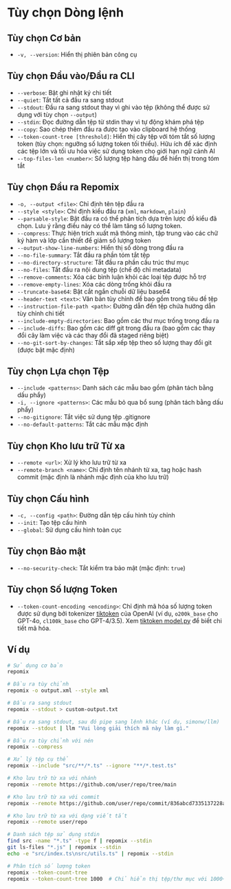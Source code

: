 # Tùy chọn Dòng lệnh

## Tùy chọn Cơ bản
- `-v, --version`: Hiển thị phiên bản công cụ

## Tùy chọn Đầu vào/Đầu ra CLI
- `--verbose`: Bật ghi nhật ký chi tiết
- `--quiet`: Tắt tất cả đầu ra sang stdout
- `--stdout`: Đầu ra sang stdout thay vì ghi vào tệp (không thể được sử dụng với tùy chọn `--output`)
- `--stdin`: Đọc đường dẫn tệp từ stdin thay vì tự động khám phá tệp
- `--copy`: Sao chép thêm đầu ra được tạo vào clipboard hệ thống
- `--token-count-tree [threshold]`: Hiển thị cây tệp với tóm tắt số lượng token (tùy chọn: ngưỡng số lượng token tối thiểu). Hữu ích để xác định các tệp lớn và tối ưu hóa việc sử dụng token cho giới hạn ngữ cảnh AI
- `--top-files-len <number>`: Số lượng tệp hàng đầu để hiển thị trong tóm tắt

## Tùy chọn Đầu ra Repomix
- `-o, --output <file>`: Chỉ định tên tệp đầu ra
- `--style <style>`: Chỉ định kiểu đầu ra (`xml`, `markdown`, `plain`)
- `--parsable-style`: Bật đầu ra có thể phân tích dựa trên lược đồ kiểu đã chọn. Lưu ý rằng điều này có thể làm tăng số lượng token.
- `--compress`: Thực hiện trích xuất mã thông minh, tập trung vào các chữ ký hàm và lớp cần thiết để giảm số lượng token
- `--output-show-line-numbers`: Hiển thị số dòng trong đầu ra
- `--no-file-summary`: Tắt đầu ra phần tóm tắt tệp
- `--no-directory-structure`: Tắt đầu ra phần cấu trúc thư mục
- `--no-files`: Tắt đầu ra nội dung tệp (chế độ chỉ metadata)
- `--remove-comments`: Xóa các bình luận khỏi các loại tệp được hỗ trợ
- `--remove-empty-lines`: Xóa các dòng trống khỏi đầu ra
- `--truncate-base64`: Bật cắt ngắn chuỗi dữ liệu base64
- `--header-text <text>`: Văn bản tùy chỉnh để bao gồm trong tiêu đề tệp
- `--instruction-file-path <path>`: Đường dẫn đến tệp chứa hướng dẫn tùy chỉnh chi tiết
- `--include-empty-directories`: Bao gồm các thư mục trống trong đầu ra
- `--include-diffs`: Bao gồm các diff git trong đầu ra (bao gồm các thay đổi cây làm việc và các thay đổi đã staged riêng biệt)
- `--no-git-sort-by-changes`: Tắt sắp xếp tệp theo số lượng thay đổi git (được bật mặc định)

## Tùy chọn Lựa chọn Tệp
- `--include <patterns>`: Danh sách các mẫu bao gồm (phân tách bằng dấu phẩy)
- `-i, --ignore <patterns>`: Các mẫu bỏ qua bổ sung (phân tách bằng dấu phẩy)
- `--no-gitignore`: Tắt việc sử dụng tệp .gitignore
- `--no-default-patterns`: Tắt các mẫu mặc định

## Tùy chọn Kho lưu trữ Từ xa
- `--remote <url>`: Xử lý kho lưu trữ từ xa
- `--remote-branch <name>`: Chỉ định tên nhánh từ xa, tag hoặc hash commit (mặc định là nhánh mặc định của kho lưu trữ)

## Tùy chọn Cấu hình
- `-c, --config <path>`: Đường dẫn tệp cấu hình tùy chỉnh
- `--init`: Tạo tệp cấu hình
- `--global`: Sử dụng cấu hình toàn cục

## Tùy chọn Bảo mật
- `--no-security-check`: Tắt kiểm tra bảo mật (mặc định: `true`)

## Tùy chọn Số lượng Token
- `--token-count-encoding <encoding>`: Chỉ định mã hóa số lượng token được sử dụng bởi tokenizer [tiktoken](https://github.com/openai/tiktoken) của OpenAI (ví dụ, `o200k_base` cho GPT-4o, `cl100k_base` cho GPT-4/3.5). Xem [tiktoken model.py](https://github.com/openai/tiktoken/blob/main/tiktoken/model.py#L24) để biết chi tiết mã hóa.


## Ví dụ

```bash
# Sử dụng cơ bản
repomix

# Đầu ra tùy chỉnh
repomix -o output.xml --style xml

# Đầu ra sang stdout
repomix --stdout > custom-output.txt

# Đầu ra sang stdout, sau đó pipe sang lệnh khác (ví dụ, simonw/llm)
repomix --stdout | llm "Vui lòng giải thích mã này làm gì."

# Đầu ra tùy chỉnh với nén
repomix --compress

# Xử lý tệp cụ thể
repomix --include "src/**/*.ts" --ignore "**/*.test.ts"

# Kho lưu trữ từ xa với nhánh
repomix --remote https://github.com/user/repo/tree/main

# Kho lưu trữ từ xa với commit
repomix --remote https://github.com/user/repo/commit/836abcd7335137228ad77feb28655d85712680f1

# Kho lưu trữ từ xa với dạng viết tắt
repomix --remote user/repo

# Danh sách tệp sử dụng stdin
find src -name "*.ts" -type f | repomix --stdin
git ls-files "*.js" | repomix --stdin
echo -e "src/index.ts\nsrc/utils.ts" | repomix --stdin

# Phân tích số lượng token
repomix --token-count-tree
repomix --token-count-tree 1000  # Chỉ hiển thị tệp/thư mục với 1000+ token
```

